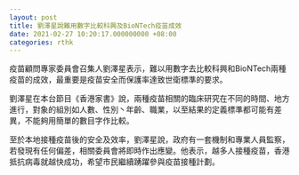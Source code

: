 ```yaml
---
layout: post
title: 劉澤星說難用數字比較科興及BioNTech疫苗成效
date: 2021-02-27 10:20:17.000000000 +08:00
categories: rthk
---
```


疫苗顧問專家委員會召集人劉澤星表示，難以用數字去比較科興和BioNTech兩種疫苗的成效，最重要是疫苗安全而保護率達致世衛標準的要求。

劉澤星在本台節目《香港家書》說，兩種疫苗相關的臨床研究在不同的時間、地方進行，對象的組別如人數、性別丶年齡、職業，以至結果的定義標準都可能有差異，不能夠用簡單的數目字作比較。

至於本地接種疫苗後的安全及效率，劉澤星說，政府有一套機制和專業人員監察，若發現有任何偏差，相關委員會將即時作出應變。他表示，越多人接種疫苗，香港抵抗病毒就越快成功，希望市民繼續踴躍參與疫苗接種計劃。
